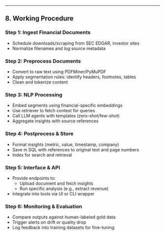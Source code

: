 ---

## 8. Working Procedure

### Step 1: Ingest Financial Documents

- Schedule downloads/scraping from SEC EDGAR, investor sites
- Normalize filenames and log source metadata

### Step 2: Preprocess Documents

- Convert to raw text using PDFMiner/PyMuPDF
- Apply segmentation rules: identify headers, footnotes, tables
- Clean and tokenize content

### Step 3: NLP Processing

- Embed segments using financial-specific embeddings
- Use retriever to fetch context for queries
- Call LLM agents with templates (zero-shot/few-shot)
- Aggregate insights with source references

### Step 4: Postprocess & Store

- Format insights (metric, value, timestamp, company)
- Save in SQL with references to original text and page numbers
- Index for search and retrieval

### Step 5: Interface & API

- Provide endpoints to:
  - Upload document and fetch insights
  - Run specific analysis (e.g., extract revenue)
- Integrate into tools via UI or CLI wrapper

### Step 6: Monitoring & Evaluation

- Compare outputs against human-labeled gold data
- Trigger alerts on drift or quality drop
- Log feedback into training datasets for fine-tuning